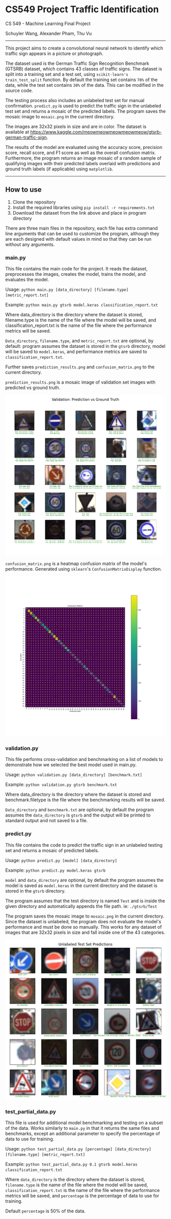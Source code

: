 # CS549 Project Traffic Identification

CS 549 - Machine Learning Final Project

Schuyler Wang, Alexander Pham, Thu Vu

___
This project aims to create a convolutional neural network to identify which traffic sign appears in a picture or photograph. 

The dataset used is the German Traffic Sign Recognition Benchmark (GTSRB) dataset, which contains 43 classes of traffic signs. The dataset is split into a training set and a test set, using `scikit-learn's` `train_test_split` function. By default the training set contains `70%` of the data, while the test set contains `30%` of the data. This can be modified in the source code.

The testing process also includes an unlabeled test set for manual confirmation. `predict.py` is used to predict the traffic sign in the unlabeled test set and returns a mosaic of the predicted labels. The program saves the mosaic image to `mosaic.png` in the current directory. 

The images are 32x32 pixels in size and are in color. The dataset is available at https://www.kaggle.com/meowmeowmeowmeowmeow/gtsrb-german-traffic-sign.

The results of the model are evaluated using the accuracy score, precision score, recall score, and F1 score as well as the overall confusion matrix. Furthermore, the program returns an image mosaic of a random sample of qualifying images with their predicted labels overlaid with predictions and ground truth labels (if applicable) using `matplotlib`.

___
## How to use

1. Clone the repository
2. Install the required libraries using `pip install -r requirements.txt`
3. Download the dataset from the link above and place in program directory

There are three main files in the repository, each file has extra command line arguments that can be used to customize the program, although they are each designed with default values in mind so that they can be run without any arguments.

### main.py
This file contains the main code for the project. It reads the dataset, preprocesses the images, creates the model, trains the model, and evaluates the model.

Usage: `python main.py [data_directory] [filename.type] [metric_report.txt]`

Example: `python main.py gtsrb model.keras classification_report.txt`

Where data_directory is the directory where the dataset is stored, filename.type is the name of the file where the model will be saved, and classification_report.txt is the name of the file where the performance metrics will be saved.

`Data_directory`, `filename.type`, and `metric_report.txt` are optional, by default: program assumes the dataset is stored in the `gtsrb` directory, model will be saved to `model.keras`, and performance metrics are saved to `classification_report.txt`.

Further saves `prediction_results.png` and `confusion_matrix.png` to the current directory.

`prediction_results.png` is a mosaic image of validation set images with predicted vs ground truth.

![Prediction Results](/README_IMAGES/prediction_results.png)

`confusion_matrix.png` is a heatmap confusion matrix of the model's performance. Generated using `sklearn`'s `ConfusionMatrixDisplay` function.

![Confusion Matrix](/README_IMAGES/confusion_matrix.png)

### validation.py

This file performs cross-validation and benchmarking on a list of models to demonstrate how we selected the best model used in main.py. 

Usage: `python validation.py [data_directory] [benchmark.txt]`

Example: `python validation.py gtsrb benchmark.txt`

Where data_directory is the directory where the dataset is stored and benchmark.filetype is the file where the benchmarking results will be saved.

`Data_directory` and `benchmark.txt` are optional, by default the program assumes the `data_directory` is `gtsrb` and the output will be printed to standard output and not saved to a file.

### predict.py

This file contains the code to predict the traffic sign in an unlabeled testing set and returns a mosaic of predicted labels. 

Usage: `python predict.py [model] [data_directory]`

Example: `python predict.py model.keras gtsrb`

`model` and `data_directory` are optional, by default the program assumes the model is saved as `model.keras` in the current directory and the dataset is stored in the `gtsrb` directory.

The program assumes that the test directory is named `Test` and is inside the given directory and automatically appends the file path. ie: `./gtsrb/Test`

The program saves the mosaic image to `mosaic.png` in the current directory. Since the dataset is unlabeled, the program does not evaluate the model's performance and must be done so manually. This works for any dataset of images that are 32x32 pixels in size and fall inside one of the 43 categories.

![Mosaic](/README_IMAGES/mosaic.png)

### test_partial_data.py

This file is used for additional model benchmarking and testing on a subset of the data. Works similarly to `main.py` in that it returns the same files and benchmarks, except an additional parameter to specify the percentage of data to use for training.

Usage: `python test_partial_data.py [percentage] [data_directory] [filename.type] [metric_report.txt]`

Example: `python test_partial_data.py 0.1 gtsrb model.keras classification_report.txt`

Where `data_directory` is the directory where the dataset is stored, `filename.type` is the name of the file where the model will be saved, `classification_report.txt` is the name of the file where the performance metrics will be saved, and `percentage` is the percentage of data to use for training.

Default `percentage` is 50% of the data.
